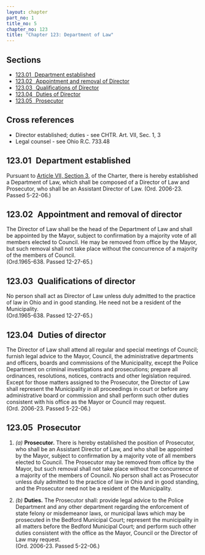 ```yaml
---
layout: chapter
part_no: 1
title_no: 5
chapter_no: 123
title: "Chapter 123: Department of Law"
---
```


## Sections

* [123.01   Department established](#12301-department-established)
* [123.02   Appointment and removal of Director](#12302-appointment-and-removal-of-director)
* [123.03   Qualifications of Director](#12303-qualifications-of-director)
* [123.04   Duties of Director](#12304-duties-of-director)
* [123.05   Prosecutor](#12305-prosecutor)

## Cross references

* Director established; duties - see CHTR. Art. VII, Sec. 1, 3
* Legal counsel - see Ohio R.C. 733.48

## 123.01   Department established

Pursuant to [Article VII, Section 3][], of the Charter, there is hereby
established a Department of Law, which shall be composed of a Director of Law
and Prosecutor, who shall be an Assistant Director of Law. (Ord. 2006-23. Passed
5-22-06.)

## 123.02   Appointment and removal of director

The Director of Law shall be the head of the Department of Law and shall be
appointed by the Mayor, subject to confirmation by a majority vote of all
members elected to Council. He may be removed from office by the Mayor, but such
removal shall not take place without the concurrence of a majority of the
members of Council.\
(Ord.1965-638. Passed 12-27-65.)

## 123.03   Qualifications of director

No person shall act as Director of Law unless duly admitted to the practice of
law in Ohio and in good standing. He need not be a resident of the
Municipality.\
(Ord.1965-638. Passed 12-27-65.)

## 123.04   Duties of director

The Director of Law shall attend all regular and special meetings of Council;
furnish legal advice to the Mayor, Council, the administrative departments and
officers, boards and commissions of the Municipality, except the Police
Department on criminal investigations and prosecutions; prepare all ordinances,
resolutions, notices, contracts and other legislation required. Except for those
matters assigned to the Prosecutor, the Director of Law shall represent the
Municipality in all proceedings in court or before any administrative board or
commission and shall perform such other duties consistent with his office as the
Mayor or Council may request.\
(Ord. 2006-23. Passed 5-22-06.)

## 123.05   Prosecutor

1. _(a)_ **Prosecutor.** There is hereby established the position of Prosecutor,
who shall be an Assistant Director of Law, and who shall be appointed by the
Mayor, subject to confirmation by a majority vote of all members elected to
Council. The Prosecutor may be removed from office by the Mayor, but such
removal shall not take place without the concurrence of a majority of the
members of Council. No person shall act as Prosecutor unless duly admitted to
the practice of law in Ohio and in good standing, and the Prosecutor need not be
a resident of the Municipality.

2. _(b)_ **Duties.** The Prosecutor shall: provide legal advice to the Police
Department and any other department regarding the enforcement of state felony or
misdemeanor laws, or municipal laws which may be prosecuted in the Bedford
Municipal Court; represent the municipality in all matters before the Bedford
Municipal Court; and perform such other duties consistent with the office as the
Mayor, Council or the Director of Law may request.\
(Ord. 2006-23. Passed 5-22-06.)

[Article VII, Section 3]:</articles/article-vii-administrative-officers-departments-boards-and-commissions/#section-vii-3-director-of-law>
